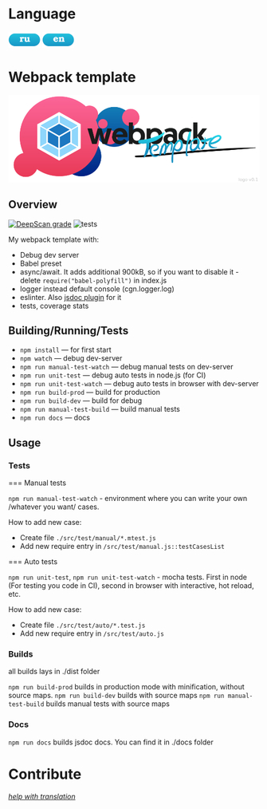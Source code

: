 # Language

[![ru](./maintenance/docs/repo-readme/res/lang-select-ru.png)](./maintenance/docs/repo-readme/ru.md)
[![en](./maintenance/docs/repo-readme/res/lang-select-en.png)](./README.md)

# Webpack template

![title-image](./maintenance/docs/repo-readme/res/title-image.png)

## Overview

[![DeepScan grade](https://deepscan.io/api/teams/5038/projects/6835/branches/59639/badge/grade.svg)](https://deepscan.io/dashboard#view=project&tid=5038&pid=6835&bid=59639) ![tests](https://github.com/tynrare/webpack-template/workflows/tests/badge.svg?branch=master)

My webpack template with:
- Debug dev server
- Babel preset
- async/await. It adds additional 900kB, so if you want to disable it - delete `require("babel-polyfill")` in index.js
- logger instead default console (cgn.logger.log)
- eslinter. Also [jsdoc plugin](https://github.com/gajus/eslint-plugin-jsdoc) for it
- tests, coverage stats

## Building/Running/Tests

- `npm install` — for first start
- `npm watch` — debug dev-server
- `npm run manual-test-watch` — debug manual tests on dev-server
- `npm run unit-test` — debug auto tests in node.js (for CI)
- `npm run unit-test-watch` — debug auto tests in browser with dev-server
- `npm run build-prod` — build for production
- `npm run build-dev` — build for debug
- `npm run manual-test-build` — build manual tests
- `npm run docs` — docs

## Usage

### Tests

=== Manual tests

`npm run manual-test-watch` - environment where you can write your own /whatever you want/ cases.

How to add new case:
 - Create file `./src/test/manual/*.mtest.js`
 - Add new require entry in `/src/test/manual.js::testCasesList`

=== Auto tests

`npm run unit-test`, `npm run unit-test-watch` - mocha tests. First in node (For testing you code in CI), second in browser with interactive, hot reload, etc.

How to add new case:
 - Create file `./src/test/auto/*.test.js`
 - Add new require entry in `/src/test/auto.js`

### Builds

 all builds lays in ./dist folder

`npm run build-prod` builds in production mode with minification, without source maps.
`npm run build-dev` builds with source maps
`npm run manual-test-build` builds manual tests with source maps

### Docs

`npm run docs` builds jsdoc docs. You can find it in ./docs folder

# Contribute

*[help with translation](./maintenance/docs/misc/help-with-translation.md)*
